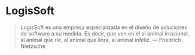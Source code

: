 # LogisSoft

> LogisSoft es una empresa especializada en el diseño de soluciones de software a su medida.
> Es decir, que ven en él al animal irracional, al animal que ríe, al animal que llora, al animal infeliz. — Friedrich Nietzsche